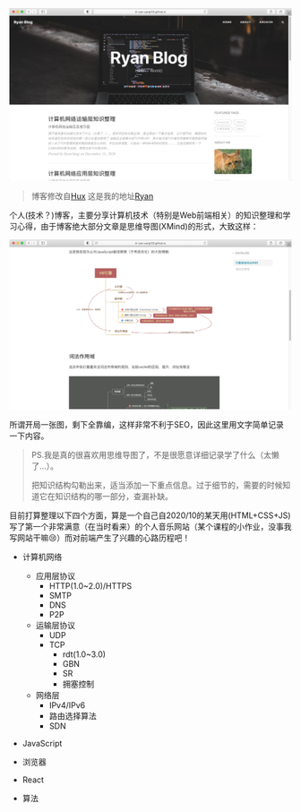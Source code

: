 ![img](img/README-Homepage.png)

> 博客修改自[Hux](https://github.com/Huxpro/huxpro.github.io)
> 这是我的地址[Ryan](https://ryan-yang125.github.io/)

个人(技术？)博客，主要分享计算机技术（特别是Web前端相关）的知识整理和学习心得，由于博客绝大部分文章是思维导图(XMind)的形式，大致这样：

![blog](img/README-BlogShow.png)

所谓开局一张图，剩下全靠编，这样非常不利于SEO，因此这里用文字简单记录一下内容。

> PS.我是真的很喜欢用思维导图了，不是很愿意详细记录学了什么（太懒了…）。
>
> 把知识结构勾勒出来，适当添加一下重点信息。过于细节的，需要的时候知道它在知识结构的哪一部分，查漏补缺。

目前打算整理以下四个方面，算是一个自己自2020/10的某天用(HTML+CSS+JS)写了第一个非常满意（在当时看来）的个人音乐网站（某个课程的小作业，没事我写网站干嘛😢）而对前端产生了兴趣的心路历程吧！

- 计算机网络

  - 应用层协议
    - HTTP(1.0~2.0)/HTTPS
    - SMTP
    - DNS
    - P2P
  - 运输层协议
    - UDP
    - TCP
      - rdt(1.0~3.0)
      - GBN
      - SR
      - 拥塞控制
  - 网络层
    - IPv4/IPv6
    - 路由选择算法
    - SDN
- JavaScript
- 浏览器
- React
- 算法